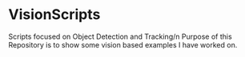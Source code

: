 # VisionScripts
Scripts focused on Object Detection and Tracking/n
Purpose of this Repository is to show some vision based examples I have worked on. 
